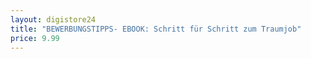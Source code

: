 ```yaml
---
layout: digistore24
title: "BEWERBUNGSTIPPS- EBOOK: Schritt für Schritt zum Traumjob"
price: 9.99
---
```


